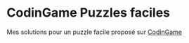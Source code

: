 # CodinGame Puzzles faciles

Mes solutions pour un puzzle facile proposé sur [CodinGame](https://www.codingame.com/training/easy)
